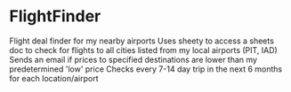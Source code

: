 # FlightFinder
Flight deal finder for my nearby airports
Uses sheety to access a sheets doc to check for flights to all cities listed from my local airports (PIT, IAD)
Sends an email if prices to specified destinations are lower than my predetermined 'low' price
Checks every 7-14 day trip in the next 6 months for each location/airport